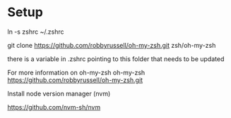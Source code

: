 # Setup

ln -s zshrc ~/.zshrc

git clone https://github.com/robbyrussell/oh-my-zsh.git zsh/oh-my-zsh

there is a variable in .zshrc pointing to this folder that needs to be updated

For more information on oh-my-zsh
oh-my-zsh
https://github.com/robbyrussell/oh-my-zsh.git

Install node version manager (nvm) 

https://github.com/nvm-sh/nvm
